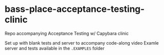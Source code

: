 # bass-place-acceptance-testing-clinic
Repo accompanying Acceptance Testing w/ Capybara clinic

Set up with blank tests and server to accompany code-along video
Examle server and tests available in the `.EXAMPLES` folder
